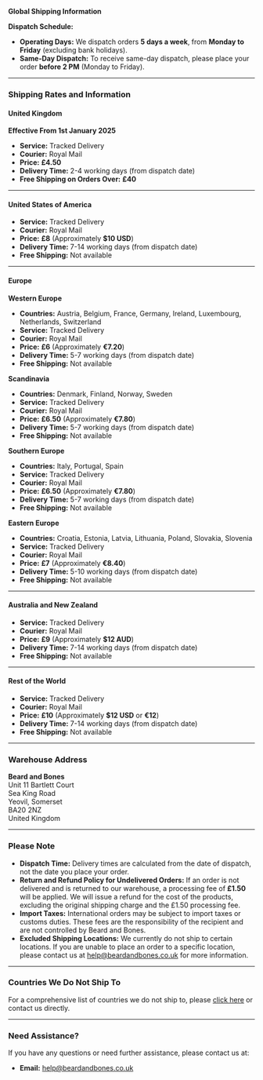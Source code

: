 **Global Shipping Information**

**Dispatch Schedule:**

* **Operating Days:** We dispatch orders **5 days a week**, from **Monday to Friday** (excluding bank holidays).  
* **Same-Day Dispatch:** To receive same-day dispatch, please place your order **before 2 PM** (Monday to Friday).

---

### **Shipping Rates and Information**

#### **United Kingdom**

**Effective From 1st January 2025**

* **Service:** Tracked Delivery  
* **Courier:** Royal Mail  
* **Price:** **£4.50**  
* **Delivery Time:** 2-4 working days (from dispatch date)  
* **Free Shipping on Orders Over:** **£40**

---

#### **United States of America**

* **Service:** Tracked Delivery  
* **Courier:** Royal Mail  
* **Price:** **£8** (Approximately **$10 USD**)  
* **Delivery Time:** 7-14 working days (from dispatch date)  
* **Free Shipping:** Not available

---

#### **Europe**

**Western Europe**

* **Countries:** Austria, Belgium, France, Germany, Ireland, Luxembourg, Netherlands, Switzerland  
* **Service:** Tracked Delivery  
* **Courier:** Royal Mail  
* **Price:** **£6** (Approximately **€7.20**)  
* **Delivery Time:** 5-7 working days (from dispatch date)  
* **Free Shipping:** Not available

**Scandinavia**

* **Countries:** Denmark, Finland, Norway, Sweden  
* **Service:** Tracked Delivery  
* **Courier:** Royal Mail  
* **Price:** **£6.50** (Approximately **€7.80**)  
* **Delivery Time:** 5-7 working days (from dispatch date)  
* **Free Shipping:** Not available

**Southern Europe**

* **Countries:** Italy, Portugal, Spain  
* **Service:** Tracked Delivery  
* **Courier:** Royal Mail  
* **Price:** **£6.50** (Approximately **€7.80**)  
* **Delivery Time:** 5-7 working days (from dispatch date)  
* **Free Shipping:** Not available

**Eastern Europe**

* **Countries:** Croatia, Estonia, Latvia, Lithuania, Poland, Slovakia, Slovenia  
* **Service:** Tracked Delivery  
* **Courier:** Royal Mail  
* **Price:** **£7** (Approximately **€8.40**)  
* **Delivery Time:** 5-10 working days (from dispatch date)  
* **Free Shipping:** Not available

---

#### **Australia and New Zealand**

* **Service:** Tracked Delivery  
* **Courier:** Royal Mail  
* **Price:** **£9** (Approximately **$12 AUD**)  
* **Delivery Time:** 7-14 working days (from dispatch date)  
* **Free Shipping:** Not available

---

#### **Rest of the World**

* **Service:** Tracked Delivery  
* **Courier:** Royal Mail  
* **Price:** **£10** (Approximately **$12 USD** or **€12**)  
* **Delivery Time:** 7-14 working days (from dispatch date)  
* **Free Shipping:** Not available

---

### **Warehouse Address**

**Beard and Bones**  
 Unit 11 Bartlett Court  
 Sea King Road  
 Yeovil, Somerset  
 BA20 2NZ  
 United Kingdom

---

### **Please Note**

* **Dispatch Time:** Delivery times are calculated from the date of dispatch, not the date you place your order.  
* **Return and Refund Policy for Undelivered Orders:** If an order is not delivered and is returned to our warehouse, a processing fee of **£1.50** will be applied. We will issue a refund for the cost of the products, excluding the original shipping charge and the £1.50 processing fee.  
* **Import Taxes:** International orders may be subject to import taxes or customs duties. These fees are the responsibility of the recipient and are not controlled by Beard and Bones.  
* **Excluded Shipping Locations:** We currently do not ship to certain locations. If you are unable to place an order to a specific location, please contact us at help@beardandbones.co.uk for more information.

---

### **Countries We Do Not Ship To**

For a comprehensive list of countries we do not ship to, please [click here](https://beardandbones.co.uk/pages/countries-we-dont-ship-to) or contact us directly.

---

### **Need Assistance?**

If you have any questions or need further assistance, please contact us at:

* **Email:** help@beardandbones.co.uk

